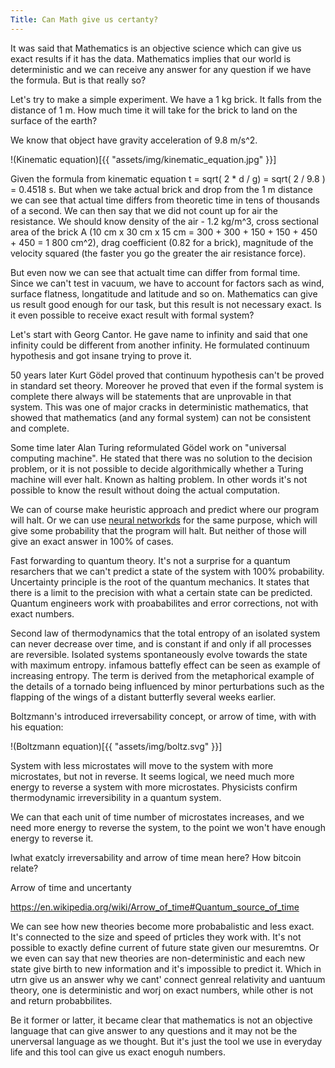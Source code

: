 ```yaml
---
Title: Can Math give us certanty?
---
```


It was said that Mathematics is an objective science which can give us exact
results if it has the data. Mathematics implies that our world is deterministic
and we can receive any answer for any question if we have the formula. But is
that really so?

Let's try to make a simple experiment. We have a 1 kg brick. It falls from
the distance of 1 m.  How much time it will take for the brick to land on
the surface of the earth?

We know that object have gravity acceleration of 9.8 m/s^2.

!(Kinematic equation)[{{ "assets/img/kinematic_equation.jpg" }}]

Given the formula from kinematic equation t = sqrt( 2 * d / g) = sqrt( 2 / 9.8
) = 0.4518 s. But when we take actual brick and drop from the 1 m distance we
can see that actual time differs from theoretic time in tens of thousands of a
second.  We can then say that we did not count up for air the resistance. We
should know density of the air - 1.2 kg/m^3, cross sectional area of the brick
A (10 cm x 30 cm x 15 cm = 300 + 300 + 150 + 150 + 450 + 450 = 1 800 cm^2),
drag coefficient (0.82 for a brick), magnitude of the velocity squared (the
faster you go the greater the air resistance force).

But even now we can see that actualt time can differ from formal time. Since we can't test
in vacuum, we have to account for factors sach as wind, surface flatness, longatitude and
latitude and so on. Mathematics can give us result good enough for our task, but this
result is not necessary exact. Is it even possible to receive exact result with formal
system?

Let's start with Georg Cantor. He gave name to infinity and said that one infinity could
be different from another infinity. He formulated continuum hypothesis and got insane
trying to prove it.

50 years later Kurt Gödel proved that continuum hypothesis can't be proved in standard set
theory. Moreover he proved that even if the formal system is complete there always will be
statements that are unprovable in that system. This  was one of major cracks in
deterministic mathematics, that showed that mathematics (and any formal system) can not be
consistent and complete.

Some time later Alan Turing reformulated Gödel work on "universal computing machine". He
stated that there was no solution to the decision problem, or it is not possible to decide
algorithmically whether a Turing machine will ever halt. Known as halting problem. In
other words it's not possible to know the result without doing the actual computation.

We can of course make heuristic approach and predict where our program will halt. Or we
can use [neural networkds](https://www.ics.uci.edu/~rickl/publications/1996-icml.pdf) for
the same purpose, which will give some probability that the program will halt. But neither
of those will give an exact answer in 100% of cases.

Fast forwarding to quantum theory. It's not a surprise for a quantum resarchers that we
can't predict a state of the system with 100% probability. Uncertainty principle is 
the root of the quantum mechanics. It states that there is a limit to the precision
with what a certain state can be predicted. Quantum engineers work with proababilites and
error corrections, not with exact numbers.

Second law of thermodynamics that the total entropy of an isolated system can never
decrease over time, and is constant if and only if all processes are reversible.
Isolated systems spontaneously evolve towards the state with maximum entropy. infamous
battefly effect can be seen as example of increasing entropy.  The term is derived from
the metaphorical example of the details of a tornado being influenced by minor
perturbations such as the flapping of the wings of a distant butterfly several weeks
earlier.

Boltzmann's introduced irreversability concept, or arrow of time, with with his equation:

!(Boltzmann equation)[{{ "assets/img/boltz.svg" }}]

System with less microstates will move to the system with more microstates, but not in
reverse. It seems logical, we need much more energy to reverse a system with more
microstates. Physicists confirm thermodynamic irreversibility in a quantum system.

We can that each unit of time number of microstates increases, and we need more energy to
reverse the system, to the point we won't have enough energy to reverse it.


Iwhat exatcly irreversability and arrow of time mean here? How bitcoin relate?

Arrow of time and uncertanty

https://en.wikipedia.org/wiki/Arrow_of_time#Quantum_source_of_time

We can see how new theories become more probabalistic and less exact. It's connected to
the size and speed of prticles they work with. It's not possible to exactly define current
of future state given our mesuremtns. Or we even can say that new theories are
non-deterministic and each new state give birth to new information and it's impossible to
predict it. Which in utrn give us an answer why we cant' connect genreal
relativity and uantuum theory, one is deterministic and worj on exact numbers,
while other is not and return probabbilites.


Be it former or latter, it became clear that mathematics is not an objective language that
can give answer to any questions and it may not be the unerversal language as we thought.
But it's just the tool we use in everyday life and this tool can give us exact enoguh
numbers.
